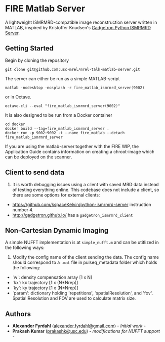# FIRE Matlab Server

A lightweight ISMRMRD-compatible image reconstruction server written in MATLAB, inspired by Kristoffer Knudsen's [Gadgetron Python ISMRMRD Server](https://github.com/kristofferknudsen/gadgetron-python-ismrmrd-server).

## Getting Started

Begin by cloning the repository

```
git clone git@github.com:usc-mrel/mrel-talk-matlab-server.git
```

The server can either be run as a simple MATLAB-script

```
matlab -nodesktop -nosplash -r fire_matlab_ismrmrd_server(9002)
```

or in Octave.

```
octave-cli --eval "fire_matlab_ismrmrd_server(9002)"
```

It is also designed to be run from a Docker container

```
cd docker
docker build --tag=fire_matlab_ismrmrd_server .
docker run -p 9002:9002 -t --name fire_matlab --detach fire_matlab_ismrmrd_server
```

If you are using the matlab-server together with the FIRE WIP, the Application Guide contains information on creating a chroot-image which can be deployed on the scanner.


## Client to send data
1. It is worth debugging issues using a client with saved MRD data instead of testing everything online. This codebase does not include a client, so there are some options for external clients:
- https://github.com/kspaceKelvin/python-ismrmrd-server instruction number 4.
- http://gadgetron.github.io/ has a `gadgetron_ismrmrd_client`


## Non-Cartesian Dynamic Imaging

A simple NUFFT implementation is at `simple_nufft.m` and can be utitlized in the following ways:

1. Modify the config name of the client sending the data. The config name should correspond to a `.mat` file in pulseq_metadata folder which holds the following:
- 'w': density compensation array [1 x N]
- 'kx': kx trajectory [1 x (N*Nrep)]
- 'ky': ky trajectory [1 x (N*Nrep)]
- 'param': dictionary holding 'repetitions', 'spatialResolution', and 'fov'. Spatial Resolution and FOV are used to calculate matrix size.


## Authors

* **Alexander Fyrdahl** (alexander.fyrdahl@gmail.com) - *Initial work* - 
* **Prakash Kumar** (prakashk@usc.edu) - *modifications for NUFFT support* -
